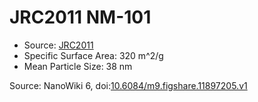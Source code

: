 <a name="material" />

# JRC2011 NM-101
<script type="application/ld+json">
  {
    "@context": "https://schema.org/",
    "@type": "ChemicalSubstance",
    "@id": "https://egonw.github.io/nanowiki/nanowiki341.html#material",
    "http://purl.org/dc/terms/conformsTo":
      {
        "@type": "CreativeWork",
        "@id": "https://bioschemas.org/profiles/ChemicalSubstance/0.4-RELEASE/"
      },
    "identfier": "341",
    "name": "JRC2011 NM-101",
    "url": "https://egonw.github.io/nanowiki/nanowiki341.html#material",
    "sameAs": "http://127.0.0.1/mediawiki/index.php/Special:URIResolver/JRC2011_NM-2D101"
  }
</script>


* Source: [JRC2011](articleJRC2011.md)
* Specific Surface Area: 320 m^2/g
* Mean Particle Size: 38 nm


Source: NanoWiki 6, doi:[10.6084/m9.figshare.11897205.v1](https://doi.org/10.6084/m9.figshare.11897205.v1)
